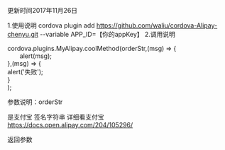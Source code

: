 更新时间2017年11月26日

1.使用说明
cordova plugin add https://github.com/waliu/cordova-Alipay-chenyu.git --variable APP_ID=【你的appKey】
2.调用说明

 cordova.plugins.MyAlipay.coolMethod(orderStr,(msg) => {
<br>
        alert(msg);
<br>
      },(msg) => {
<br>
        alert('失败');
<br>
}
<br>
);
<br>
    
 参数说明：orderStr
 
 是支付宝 签名字符串 详细看支付宝 https://docs.open.alipay.com/204/105296/
 
 返回参数
